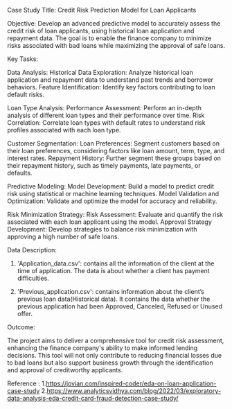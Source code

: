 Case Study Title:
Credit Risk Prediction Model for Loan Applicants

Objective:
Develop an advanced predictive model to accurately assess the credit risk of loan applicants, using historical loan application and repayment data. The goal is to enable the finance company to minimize risks associated with bad loans while maximizing the approval of safe loans.

Key Tasks:

Data Analysis:
Historical Data Exploration: Analyze historical loan application and repayment data to understand past trends and borrower behaviors.
Feature Identification: Identify key factors contributing to loan default risks.

Loan Type Analysis:
Performance Assessment: Perform an in-depth analysis of different loan types and their performance over time.
Risk Correlation: Correlate loan types with default rates to understand risk profiles associated with each loan type.

Customer Segmentation:
Loan Preferences: Segment customers based on their loan preferences, considering factors like loan amount, term, type, and interest rates.
Repayment History: Further segment these groups based on their repayment history, such as timely payments, late payments, or defaults.

Predictive Modeling:
Model Development: Build a model to predict credit risk using statistical or machine learning techniques.
Model Validation and Optimization: Validate and optimize the model for accuracy and reliability.

Risk Minimization Strategy:
Risk Assessment: Evaluate and quantify the risk associated with each loan applicant using the model.
Approval Strategy Development: Develop strategies to balance risk minimization with approving a high number of safe loans.


Data Description:

1. 'Application_data.csv':  contains all the information of the client at the time of application.
The data is about whether a client has payment difficulties.
 
2. 'Previous_application.csv': contains information about the client’s previous loan data(Historical data). It contains the data whether the previous application had been Approved, Canceled, Refused or Unused offer.

Outcome:

The project aims to deliver a comprehensive tool for credit risk assessment, enhancing the finance company's ability to make informed lending decisions. This tool will not only contribute to reducing financial losses due to bad loans but also support business growth through the identification and approval of creditworthy applicants.


Reference :
1.https://jovian.com/inspired-coder/eda-on-loan-application-case-study
2.https://www.analyticsvidhya.com/blog/2022/03/exploratory-data-analysis-eda-credit-card-fraud-detection-case-study/

